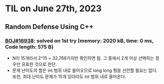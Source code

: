 # **TIL on June 27th, 2023**

## Random Defense Using C++
### [BOJ#16938](/Problem%20Solving/boj/random%20defense/16938-06-27-2023.cpp): solved on 1st try (memory: 2020 kB, time: 0 ms, Code length: 575 B)
* N이 15개라서 2^15 = 32,768가지만 확인하면 됨. 그 중에서 2개 이상 선택하는 경우만 유효한 것으로 판단.
* 문제 난이도의 합은 int 범위 내로 들어오므로 long long 형을 선언할 필요는 없다. 또한, 최대 난이도 문제가 15개 있더라도 int 범위 내로 들어온다.